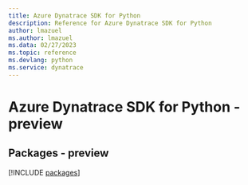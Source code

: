 ```yaml
---
title: Azure Dynatrace SDK for Python
description: Reference for Azure Dynatrace SDK for Python
author: lmazuel
ms.author: lmazuel
ms.data: 02/27/2023
ms.topic: reference
ms.devlang: python
ms.service: dynatrace
---
```

# Azure Dynatrace SDK for Python - preview
## Packages - preview
[!INCLUDE [packages](dynatrace-index.md)]
